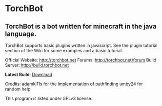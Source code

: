TorchBot
========


TorchBot is a bot written for minecraft in the java language.
------------------------------------------------------------------------

TorchBot supports basic plugins written in javascript. See the plugin tutorial section of the Wiki for some examples and a basic tutorial.

Official Website: http://torchbot.net
Forums: http://torchbot.net/forum
Build Server: http://build.torchbot.net

**Latest Build**: [Download](http://build.torchbot.net/job/Torchbot/lastBuild/TorchBot$TorchBot/artifact/TorchBot/TorchBot/1.0.1/TorchBot-1.0.1-jar-with-dependencies.jar "Download the latest build of TorchBot")

Credits:
adamki11s for the implementation of pathfinding
umby24 for random help

This program is listed under GPLv3 license.
